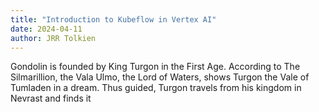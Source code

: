 ```yaml
---
title: "Introduction to Kubeflow in Vertex AI"
date: 2024-04-11
author: JRR Tolkien
---
```


Gondolin is founded by King Turgon in the First Age. According to The Silmarillion, the Vala Ulmo, the Lord of Waters, shows Turgon the Vale of Tumladen in a dream. Thus guided, Turgon travels from his kingdom in Nevrast and finds it
